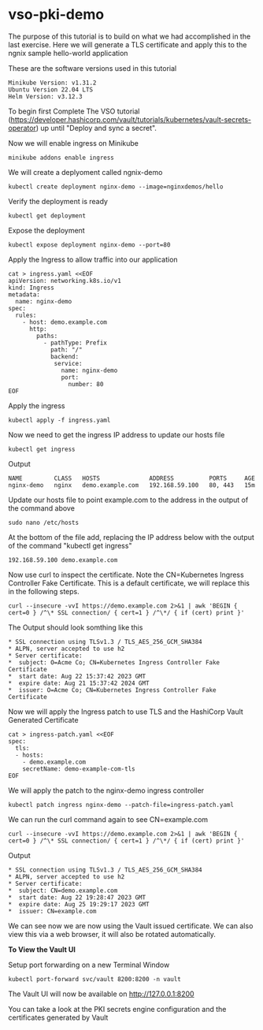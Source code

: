 # vso-pki-demo

The purpose of this tutorial is to build on what we had accomplished in the last exercise.  Here we will generate a TLS certificate and apply this to the ngnix sample hello-world application

These are the software versions used in this tutorial

```shell-session
Minikube Version: v1.31.2
Ubuntu Version 22.04 LTS
Helm Version: v3.12.3
```


To begin first Complete The VSO tutorial (https://developer.hashicorp.com/vault/tutorials/kubernetes/vault-secrets-operator) up until "Deploy and sync a secret".  



Now we will enable ingress on Minikube

```shell-session
minikube addons enable ingress
```

We will create a deplyoment called ngnix-demo

```shell-session
kubectl create deployment nginx-demo --image=nginxdemos/hello
```

Verify the deployment is ready

```shell-session
kubectl get deployment
```
Expose the deployment

```shell-session
kubectl expose deployment nginx-demo --port=80
```

Apply the Ingress to allow traffic into our application

```shell-session
cat > ingress.yaml <<EOF 
apiVersion: networking.k8s.io/v1
kind: Ingress
metadata:
  name: nginx-demo
spec:
  rules:
    - host: demo.example.com
      http:
        paths:
          - pathType: Prefix
            path: "/"
            backend:
             service:
               name: nginx-demo
               port:
                 number: 80
EOF
```

Apply the ingress

```shell-session
kubectl apply -f ingress.yaml
```
Now we need to get the ingress IP address to update our hosts file

```shell-session
kubectl get ingress
```

Output

```shell-session
NAME         CLASS   HOSTS              ADDRESS          PORTS     AGE
nginx-demo   nginx   demo.example.com   192.168.59.100   80, 443   15m
```

Update our hosts file to point example.com to the address in the output of the command above

```shell-session
sudo nano /etc/hosts
```

At the bottom of the file add, replacing the IP address below with the output of the command "kubectl get ingress" 

```shell-session
192.168.59.100 demo.example.com
```

Now use curl to inspect the certificate.  Note the CN=Kubernetes Ingress Controller Fake Certificate.  This is a default certificate, we will replace this in the following steps.

```shell-session
curl --insecure -vvI https://demo.example.com 2>&1 | awk 'BEGIN { cert=0 } /^\* SSL connection/ { cert=1 } /^\*/ { if (cert) print }'
```

The Output should look somthing like this

```shell-session
* SSL connection using TLSv1.3 / TLS_AES_256_GCM_SHA384
* ALPN, server accepted to use h2
* Server certificate:
*  subject: O=Acme Co; CN=Kubernetes Ingress Controller Fake Certificate
*  start date: Aug 22 15:37:42 2023 GMT
*  expire date: Aug 21 15:37:42 2024 GMT
*  issuer: O=Acme Co; CN=Kubernetes Ingress Controller Fake Certificate

```

Now we will apply the Ingress patch to use TLS and the HashiCorp Vault Generated Certificate

```shell-session
cat > ingress-patch.yaml <<EOF
spec:
  tls:
  - hosts:
    - demo.example.com
    secretName: demo-example-com-tls
EOF
```

We will apply the patch to the nginx-demo ingress controller

```shell-session
kubectl patch ingress nginx-demo --patch-file=ingress-patch.yaml
```

We can run the curl command again to see CN=example.com

```shell-session
curl --insecure -vvI https://demo.example.com 2>&1 | awk 'BEGIN { cert=0 } /^\* SSL connection/ { cert=1 } /^\*/ { if (cert) print }'
```

Output

```shell-session
* SSL connection using TLSv1.3 / TLS_AES_256_GCM_SHA384
* ALPN, server accepted to use h2
* Server certificate:
*  subject: CN=demo.example.com
*  start date: Aug 22 19:28:47 2023 GMT
*  expire date: Aug 25 19:29:17 2023 GMT
*  issuer: CN=example.com
```

We can see now we are now using the Vault issued certificate.  We can also view this via a web browser, it will also be rotated automatically.

**To View the Vault UI**

Setup port forwarding on a new Terminal Window

```shell-session
kubectl port-forward svc/vault 8200:8200 -n vault
```
The Vault UI will now be available on http://127.0.0.1:8200

You can take a look at the PKI secrets engine configuration and the certificates generated by Vault

